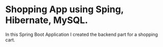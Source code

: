 # Shopping App using Sping, Hibernate, MySQL.

In this Spring Boot Application I created the backend part for a shopping cart.
